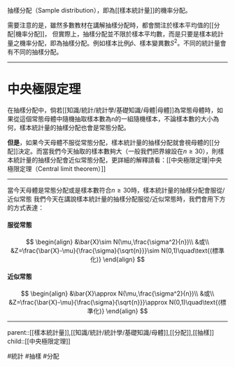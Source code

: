 抽樣分配（Sample distribution），即為[[樣本統計量]]的機率分配。

需要注意的是，雖然多數教材在講解抽樣分配時，都會關注於樣本平均值的[[分配|機率分配]]，
但實際上，抽樣分配並不限於樣本平均數，而是只要是樣本統計量之機率分配，即為抽樣分配。例如樣本比例$\hat{p}$、樣本變異數$S^2$。不同的統計量會有不同的抽樣分配。
- - - 
# 中央極限定理
在抽樣分配中，倘若[[知識/統計/統計學/基礎知識/母體|母體]]為常態母體時，如果從這個常態母體中隨機抽取樣本數為n的一組隨機樣本，不論樣本數的大小為何，樣本統計量的抽樣分配也會是常態分配。

**但是**，如果今天母體不服從常態分配，樣本統計量的抽樣分配就會視母體的[[分配]]決定。而當我們今天抽取的樣本數夠大（一般我們把界線設在$n \geq 30$），則樣本統計量的抽樣分配會近似常態分配，更詳細的解釋請看：[[中央極限定理|中央極限定理（Central limit theorem）]]
- - -
當今天母體是常態分配或是樣本數符合$n\geq30$時，樣本統計量的抽樣分配會服從/近似常態
我們今天在講說樣本統計量的抽樣分配服從/近似常態時，我們會用下方的方式表達：
#### 服從常態
$$
\begin{align}
&\bar{X}\sim N(\mu,\frac{\sigma^2}{n})\\
&或\\
&Z=\frac{\bar{X}-\mu}{\frac{\sigma}{\sqrt{n}}}\sim N(0,1)\quad\text{(標準化)}
\end{align}
$$
#### 近似常態
$$
\begin{align}
&\bar{X}\approx N(\mu,\frac{\sigma^2}{n})\\
&或\\
&Z=\frac{\bar{X}-\mu}{\frac{\sigma}{\sqrt{n}}}\approx N(0,1)\quad\text{(標準化)}
\end{align}
$$
- - -
parent::[[樣本統計量]],[[知識/統計/統計學/基礎知識/母體]],[[分配]],[[抽樣]]
child::[[中央極限定理]]

#統計 #抽樣 #分配